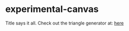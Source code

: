 # experimental-canvas
Title says it all.
Check out the triangle generator at: [here](https://oscar2411-s.github.io/experimental-canvas/)
